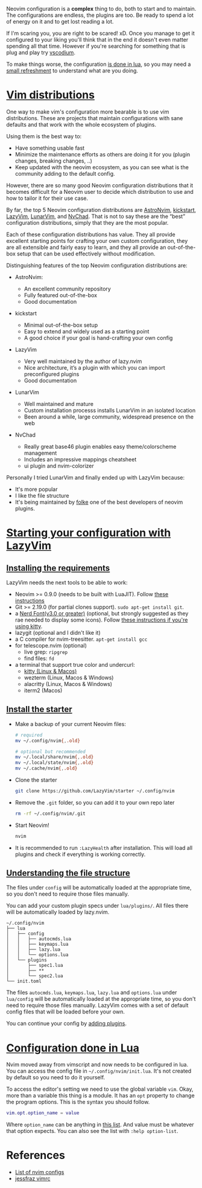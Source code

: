 Neovim configuration is a **complex** thing to do, both to start and to maintain. The configurations are endless, the plugins are too. Be ready to spend a lot of energy on it and to get lost reading a lot. 

If I'm scaring you, you are right to be scared! xD. Once you manage to get it configured to your liking you'll think that in the end it doesn't even matter spending all that time. However if you're searching for something that is plug and play try [vscodium](vscodium.md).

To make things worse, the configuration [is done in lua](#configuration-done-in-Lua), so you may need  a [small refreshment](lua.md) to understand what are you doing.

# [Vim distributions](https://lazyman.dev/posts/Configuration-Distributions/)

One way to make vim's configuration more bearable is to use vim distributions. These are projects that maintain configurations with sane defaults and that work with the whole ecosystem of plugins.

Using them is the best way to:

- Have something usable fast
- Minimize the maintenance efforts as others are doing it for you (plugin changes, breaking changes, ..)
- Keep updated with the neovim ecosystem, as you can see what is the community adding to the default config.

However, there are so many good Neovim configuration distributions that it becomes difficult for a Neovim user to decide which distribution to use and how to tailor it for their use case.

By far, the top 5 Neovim configuration distributions are [AstroNvim](https://github.com/AstroNvim/AstroNvim), [kickstart](https://github.com/nvim-lua/kickstart.nvim), [LazyVim](https://github.com/LazyVim/LazyVim), [LunarVim](https://github.com/LunarVim/LunarVim), and [NvChad](https://github.com/NvChad/NvChad). That is not to say these are the “best” configuration distributions, simply that they are the most popular.

Each of these configuration distributions has value. They all provide excellent starting points for crafting your own custom configuration, they are all extensible and fairly easy to learn, and they all provide an out-of-the-box setup that can be used effectively without modification.

Distinguishing features of the top Neovim configuration distributions are:

- AstroNvim:

    - An excellent community repository
    - Fully featured out-of-the-box
    - Good documentation

- kickstart

    - Minimal out-of-the-box setup
    - Easy to extend and widely used as a starting point
    - A good choice if your goal is hand-crafting your own config

- LazyVim

    - Very well maintained by the author of lazy.nvim
    - Nice architecture, it’s a plugin with which you can import preconfigured plugins
    - Good documentation

- LunarVim

    - Well maintained and mature
    - Custom installation processs installs LunarVim in an isolated location
    - Been around a while, large community, widespread presence on the web

- NvChad

    - Really great base46 plugin enables easy theme/colorscheme management
    - Includes an impressive mappings cheatsheet
    - ui plugin and nvim-colorizer

Personally I tried LunarVim and finally ended up with LazyVim because:

- It's more popular
- I like the file structure
- It's being maintained by [folke](https://github.com/folke) one of the best developers of neovim plugins.


# [Starting your configuration with LazyVim](https://www.lazyvim.org/)

## [Installing the requirements](https://www.lazyvim.org/)

LazyVim needs the next tools to be able to work:

- Neovim >= 0.9.0 (needs to be built with LuaJIT). Follow [these instructions](vim.md#installation)
- Git >= 2.19.0 (for partial clones support). `sudo apt-get install git`.
- a [Nerd Font(v3.0 or greater)](https://www.nerdfonts.com/) (optional, but strongly suggested as they rae needed to display some icons). Follow [these instructions if you're using kitty](kitty.md#fonts).
- lazygit (optional and I didn't like it)
- a C compiler for nvim-treesitter. `apt-get install gcc`
- for telescope.nvim (optional)
  - live grep: `ripgrep`
  - find files: `fd`
- a terminal that support true color and undercurl:
  - [kitty (Linux & Macos)](kitty.md)
  - wezterm (Linux, Macos & Windows)
  - alacritty (Linux, Macos & Windows)
  - iterm2 (Macos)

## [Install the starter](https://www.lazyvim.org/installation)

- Make a backup of your current Neovim files:
    ```bash
    # required
    mv ~/.config/nvim{,.old}

    # optional but recommended
    mv ~/.local/share/nvim{,.old}
    mv ~/.local/state/nvim{,.old}
    mv ~/.cache/nvim{,.old}
    ```
- Clone the starter

    ```bash
    git clone https://github.com/LazyVim/starter ~/.config/nvim
    ```

- Remove the `.git` folder, so you can add it to your own repo later

    ```bash
    rm -rf ~/.config/nvim/.git
    ```

- Start Neovim!

    ```bash
    nvim
    ```
- It is recommended to run `:LazyHealth` after installation. This will load all plugins and check if everything is working correctly.

## [Understanding the file structure](https://www.lazyvim.org/configuration)

The files under `config` will be automatically loaded at the appropriate time, so you don't need to require those files manually. 

You can add your custom plugin specs under `lua/plugins/`. All files there will be automatically loaded by lazy.nvim. 

```
~/.config/nvim
├── lua
│   ├── config
│   │   ├── autocmds.lua
│   │   ├── keymaps.lua
│   │   ├── lazy.lua
│   │   └── options.lua
│   └── plugins
│       ├── spec1.lua
│       ├── **
│       └── spec2.lua
└── init.toml
```
The files `autocmds.lua`, `keymaps.lua`, `lazy.lua` and `options.lua` under `lua/config` will be automatically loaded at the appropriate time, so you don't need to require those files manually. LazyVim comes with a set of default config files that will be loaded before your own.

You can continue your config by [adding plugins](lazyvim.md).

# [Configuration done in Lua](https://vonheikemen.github.io/devlog/tools/build-your-first-lua-config-for-neovim/)

Nvim moved away from vimscript and now needs to be configured in lua. You can access the
config file in `~/.config/nvim/init.lua`. It's not created by default so you need to do
it yourself.

To access the editor's setting we need to use the global variable `vim`. Okay, more than
a variable this thing is a module. It has an `opt` property to change the program
options.  This is the syntax you should follow.

```lua
vim.opt.option_name = value
```

Where `option_name` can be anything in [this list](https://neovim.io/doc/user/quickref.html#option-list). And value must be whatever that option expects. You can also see the list with `:help option-list`.

# References

* [List of nvim configs](https://github.com/topics/neovim-config)
* [jessfraz vimrc](https://github.com/jessfraz/.vim/blob/master/vimrc)
